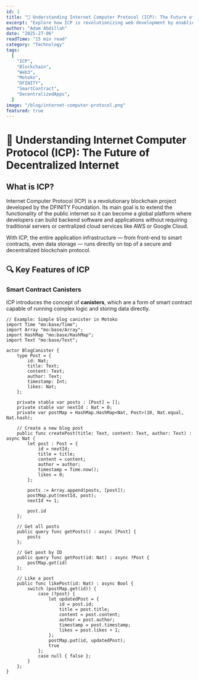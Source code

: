 ```yaml
---
id: 1
title: "🚀 Understanding Internet Computer Protocol (ICP): The Future of Decentralized Internet"
excerpt: "Explore how ICP is revolutionizing web development by enabling fully on-chain applications without traditional cloud infrastructure, complete with technical examples and implementation guides."
author: "Adam Abdillah"
date: "2025-27-06"
readTime: "15 min read"
category: "Technology"
tags:
  [
    "ICP",
    "Blockchain",
    "Web3",
    "Motoko",
    "DFINITY",
    "SmartContract",
    "DecentralizedApps",
  ]
image: "/blog/internet-computer-protocol.png"
featured: true
---
```


# 🚀 Understanding Internet Computer Protocol (ICP): The Future of Decentralized Internet

## What is ICP?

Internet Computer Protocol (ICP) is a revolutionary blockchain project developed by the DFINITY Foundation. Its main goal is to extend the functionality of the public internet so it can become a global platform where developers can build backend software and applications without requiring traditional servers or centralized cloud services like AWS or Google Cloud.

With ICP, the entire application infrastructure — from front-end to smart contracts, even data storage — runs directly on top of a secure and decentralized blockchain protocol.

## 🔍 Key Features of ICP

### Smart Contract Canisters

ICP introduces the concept of **canisters**, which are a form of smart contract capable of running complex logic and storing data directly.

```motoko
// Example: Simple blog canister in Motoko
import Time "mo:base/Time";
import Array "mo:base/Array";
import HashMap "mo:base/HashMap";
import Text "mo:base/Text";

actor BlogCanister {
    type Post = {
        id: Nat;
        title: Text;
        content: Text;
        author: Text;
        timestamp: Int;
        likes: Nat;
    };

    private stable var posts : [Post] = [];
    private stable var nextId : Nat = 0;
    private var postMap = HashMap.HashMap<Nat, Post>(10, Nat.equal, Nat.hash);

    // Create a new blog post
    public func createPost(title: Text, content: Text, author: Text) : async Nat {
        let post : Post = {
            id = nextId;
            title = title;
            content = content;
            author = author;
            timestamp = Time.now();
            likes = 0;
        };

        posts := Array.append(posts, [post]);
        postMap.put(nextId, post);
        nextId += 1;

        post.id
    };

    // Get all posts
    public query func getPosts() : async [Post] {
        posts
    };

    // Get post by ID
    public query func getPost(id: Nat) : async ?Post {
        postMap.get(id)
    };

    // Like a post
    public func likePost(id: Nat) : async Bool {
        switch (postMap.get(id)) {
            case (?post) {
                let updatedPost = {
                    id = post.id;
                    title = post.title;
                    content = post.content;
                    author = post.author;
                    timestamp = post.timestamp;
                    likes = post.likes + 1;
                };
                postMap.put(id, updatedPost);
                true
            };
            case null { false };
        }
    };
}
```
